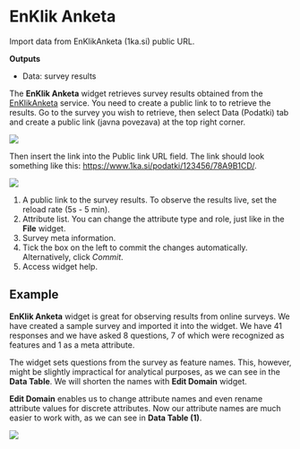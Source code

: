 EnKlik Anketa
=============

Import data from EnKlikAnketa (1ka.si) public URL.

**Outputs**

- Data: survey results

The **EnKlik Anketa** widget retrieves survey results obtained from the [EnKlikAnketa](http://english.1ka.si/) service. You need to create a public link to to retrieve the results. Go to the survey you wish to retrieve, then select Data (Podatki) tab and create a public link (javna povezava) at the top right corner.

![](images/public-link.png)

Then insert the link into the Public link URL field. The link should look something like this: https://www.1ka.si/podatki/123456/78A9B1CD/.

![](images/EnKlik-Anketa-stamped.png)

1. A public link to the survey results. To observe the results live, set the reload rate (5s - 5 min).
2. Attribute list. You can change the attribute type and role, just like in the **File** widget.
3. Survey meta information.
4. Tick the box on the left to commit the changes automatically. Alternatively, click *Commit*.
5. Access widget help.

Example
-------

**EnKlik Anketa** widget is great for observing results from online surveys. We have created a sample survey and imported it into the widget. We have 41 responses and we have asked 8 questions, 7 of which were recognized as features and 1 as a meta attribute.

The widget sets questions from the survey as feature names. This, however, might be slightly impractical for analytical purposes, as we can see in the **Data Table**. We will shorten the names with **Edit Domain** widget.

**Edit Domain** enables us to change attribute names and even rename attribute values for discrete attributes. Now our attribute names are much easier to work with, as we can see in **Data Table (1)**.

![](images/EnKlik-Anketa-Example.png)
